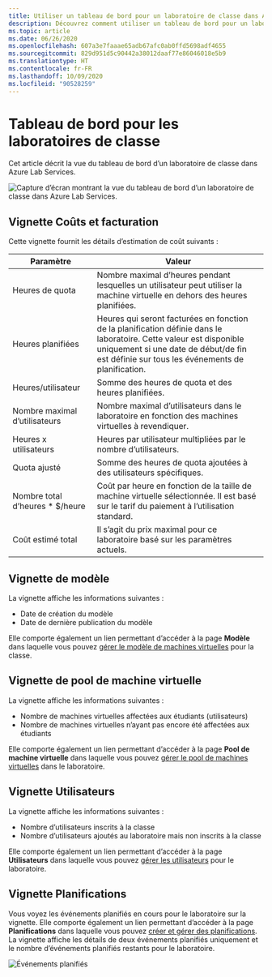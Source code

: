 ```yaml
---
title: Utiliser un tableau de bord pour un laboratoire de classe dans Azure Lab Services | Microsoft Docs
description: Découvrez comment utiliser un tableau de bord pour un laboratoire de classe dans Azure Lab Services.
ms.topic: article
ms.date: 06/26/2020
ms.openlocfilehash: 607a3e7faaae65adb67afc0ab0ffd5698adf4655
ms.sourcegitcommit: 829d951d5c90442a38012daaf77e86046018e5b9
ms.translationtype: HT
ms.contentlocale: fr-FR
ms.lasthandoff: 10/09/2020
ms.locfileid: "90528259"
---
```

# <a name="dashboard-for-classroom-labs"></a>Tableau de bord pour les laboratoires de classe
Cet article décrit la vue du tableau de bord d’un laboratoire de classe dans Azure Lab Services. 

![Capture d’écran montrant la vue du tableau de bord d’un laboratoire de classe dans Azure Lab Services.](./media/use-dashboard/dashboard.png)

## <a name="costs-and-billing-tile"></a>Vignette Coûts et facturation
Cette vignette fournit les détails d’estimation de coût suivants :

| Paramètre | Valeur | 
| ------- | ----- | 
| Heures de quota | Nombre maximal d’heures pendant lesquelles un utilisateur peut utiliser la machine virtuelle en dehors des heures planifiées. |
| Heures planifiées | Heures qui seront facturées en fonction de la planification définie dans le laboratoire. Cette valeur est disponible uniquement si une date de début/de fin est définie sur tous les événements de planification. |
| Heures/utilisateur | Somme des heures de quota et des heures planifiées. |
| Nombre maximal d’utilisateurs | Nombre maximal d’utilisateurs dans le laboratoire en fonction des machines virtuelles à revendiquer. |
| Heures x utilisateurs | Heures par utilisateur multipliées par le nombre d’utilisateurs. |
| Quota ajusté | Somme des heures de quota ajoutées à des utilisateurs spécifiques. |
| Nombre total d’heures * $/heure | Coût par heure en fonction de la taille de machine virtuelle sélectionnée. Il est basé sur le tarif du paiement à l’utilisation standard. |
| Coût estimé total | Il s’agit du prix maximal pour ce laboratoire basé sur les paramètres actuels. |

## <a name="template-tile"></a>Vignette de modèle
La vignette affiche les informations suivantes :

- Date de création du modèle 
- Date de dernière publication du modèle 

Elle comporte également un lien permettant d’accéder à la page **Modèle** dans laquelle vous pouvez [gérer le modèle de machines virtuelles](how-to-create-manage-template.md) pour la classe. 

## <a name="virtual-machine-pool-tile"></a>Vignette de pool de machine virtuelle

La vignette affiche les informations suivantes :

- Nombre de machines virtuelles affectées aux étudiants (utilisateurs)
- Nombre de machines virtuelles n’ayant pas encore été affectées aux étudiants

Elle comporte également un lien permettant d’accéder à la page **Pool de machine virtuelle** dans laquelle vous pouvez [gérer le pool de machines virtuelles](how-to-set-virtual-machine-passwords.md) dans le laboratoire. 

## <a name="users-tile"></a>Vignette Utilisateurs

La vignette affiche les informations suivantes :

- Nombre d’utilisateurs inscrits à la classe
- Nombre d’utilisateurs ajoutés au laboratoire mais non inscrits à la classe 

Elle comporte également un lien permettant d’accéder à la page **Utilisateurs** dans laquelle vous pouvez [gérer les utilisateurs](how-to-configure-student-usage.md) pour le laboratoire. 

## <a name="schedules-tile"></a>Vignette Planifications
Vous voyez les événements planifiés en cours pour le laboratoire sur la vignette. Elle comporte également un lien permettant d’accéder à la page **Planifications** dans laquelle vous pouvez [créer et gérer des planifications](how-to-create-schedules.md). La vignette affiche les détails de deux événements planifiés uniquement et le nombre d’événements planifiés restants pour le laboratoire. 

![Événements planifiés](./media/use-dashboard/scheduled-events.png)

